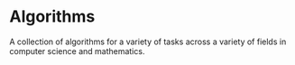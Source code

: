 # Algorithms

A collection of algorithms for a variety of tasks across a variety of fields in computer science and mathematics.
